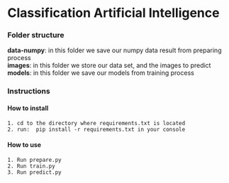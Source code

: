 # Classification Artificial Intelligence

### Folder structure

**data-numpy**: in this folder we save our numpy data result from preparing process <br/>
**images**: in this folder we store our data set, and the images to predict <br/>
**models**: in this folder we save our models from training process<br/>

### Instructions

#### How to install
```
1. cd to the directory where requirements.txt is located
2. run:  pip install -r requirements.txt in your console
```
#### How to use
```
1. Run prepare.py
2. Run train.py
3. Run predict.py
```
